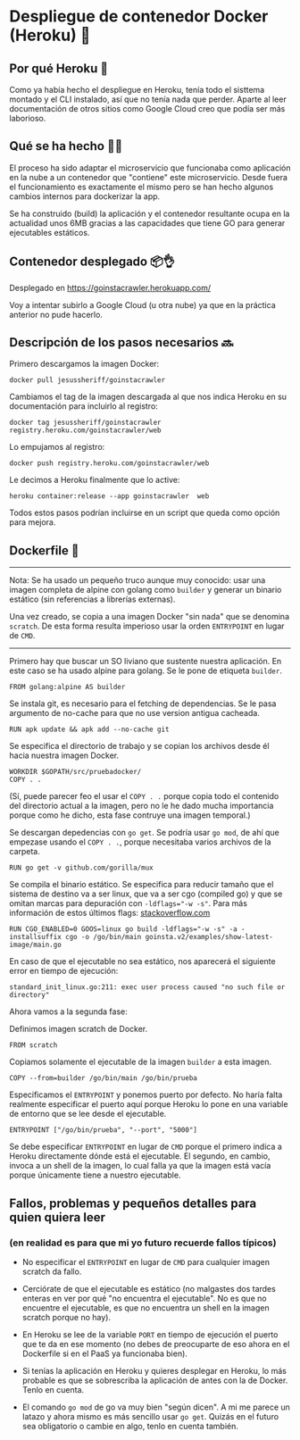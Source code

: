 # Despliegue de contenedor Docker (Heroku) 🐳

## Por qué Heroku 🤔

Como ya había hecho el despliegue en Heroku, tenía todo el sisttema montado y el CLI instalado, así que no tenía nada que perder. Aparte al leer documentación de otros sitios como Google Cloud creo que podía ser más laborioso.

## Qué se ha hecho 🤷‍♂️

El proceso ha sido adaptar el microservicio que funcionaba como aplicación en la nube a un contenedor que "contiene" este microservicio. Desde fuera el funcionamiento es exactamente el mismo pero se han hecho algunos cambios internos para dockerizar la app. 

Se ha construido (build) la aplicación y el contenedor resultante ocupa en la actualidad unos 6MB gracias a las capacidades que tiene GO para generar ejecutables estáticos.

## Contenedor desplegado 📦👌

Desplegado en https://goinstacrawler.herokuapp.com/

Voy a intentar subirlo a Google Cloud (u otra nube) ya que en la práctica anterior no pude hacerlo.

## Descripción de los pasos necesarios 🔜

Primero descargamos la imagen Docker:

    docker pull jesussheriff/goinstacrawler

Cambiamos el tag de la imagen descargada al que nos indica Heroku en su documentación para incluirlo al registro:

    docker tag jesussheriff/goinstacrawler registry.heroku.com/goinstacrawler/web

Lo empujamos al registro: 

    docker push registry.heroku.com/goinstacrawler/web

Le decimos a Heroku finalmente que lo active:

    heroku container:release --app goinstacrawler  web

Todos estos pasos podrían incluirse en un script que queda como opción para mejora.

## Dockerfile 📄

------------
Nota: Se ha usado un pequeño truco aunque muy conocido: usar una imagen completa de alpine con golang como `builder` y generar un binario estático (sin referencias a librerías externas). 

Una vez creado, se copia a una imagen Docker "sin nada" que se denomina `scratch`. De esta forma resulta imperioso usar la orden `ENTRYPOINT` en lugar de `CMD`.

---------------

Primero hay que buscar un SO liviano que sustente nuestra aplicación. En este caso se ha usado alpine para golang. Se le pone de etiqueta `builder`.

    FROM golang:alpine AS builder

Se instala git, es necesario para el fetching de dependencias. Se le pasa argumento de no-cache para que no use version antigua cacheada.

    RUN apk update && apk add --no-cache git

Se especifica el directorio de trabajo y se copian los archivos desde él hacia nuestra imagen Docker. 

    WORKDIR $GOPATH/src/pruebadocker/
    COPY . .

(Sí, puede parecer feo el usar el `COPY . .` porque copia todo el contenido del directorio actual a la imagen, pero no le he dado mucha importancia porque como he dicho, esta fase contruye una imagen temporal.)

Se descargan depedencias con `go get`. Se podría usar `go mod`, de ahí que empezase usando el `COPY . .`, porque necesitaba varios archivos de la carpeta. 

    RUN go get -v github.com/gorilla/mux

Se compila el binario estático. Se especifica para reducir tamaño que el sistema de destino va a ser linux, que va a ser cgo (compiled go) y que se omitan marcas para depuración con `-ldflags="-w -s"`. Para más información de estos últimos flags: [stackoverflow.com](https://stackoverflow.com/questions/22267189/what-does-the-w-flag-mean-when-passed-in-via-the-ldflags-option-to-the-go-comman)

    RUN CGO_ENABLED=0 GOOS=linux go build -ldflags="-w -s" -a -installsuffix cgo -o /go/bin/main goinsta.v2/examples/show-latest-image/main.go

En caso de que el ejecutable no sea estático, nos aparecerá el siguiente error en tiempo de ejecución:

    standard_init_linux.go:211: exec user process caused "no such file or directory"

Ahora vamos a la segunda fase:

Definimos imagen scratch de Docker.

    FROM scratch

Copiamos solamente el ejecutable de la imagen `builder` a esta imagen.

    COPY --from=builder /go/bin/main /go/bin/prueba

Especificamos el `ENTRYPOINT` y ponemos puerto por defecto. No haría falta realmente especificar el puerto aquí porque Heroku lo pone en una variable de entorno que se lee desde el ejecutable.

    ENTRYPOINT ["/go/bin/prueba", "--port", "5000"]

Se debe especificar `ENTRYPOINT` en lugar de `CMD` porque el primero indica a Heroku directamente dónde está el ejecutable. El segundo, en cambio, invoca a un shell de la imagen, lo cual falla ya que la imagen está vacía porque únicamente tiene a nuestro ejecutable.

## Fallos, problemas y pequeños detalles para quien quiera leer 
### (en realidad es para que mi yo futuro recuerde fallos típicos)

- No especificar el `ENTRYPOINT` en lugar de `CMD` para cualquier imagen scratch da fallo. 

- Cerciórate de que el ejecutable es estático (no malgastes dos tardes enteras en ver por qué "no encuentra el ejecutable". No es que no encuentre el ejecutable, es que no encuentra un shell en la imagen scratch porque no hay).

- En Heroku se lee de la variable `PORT` en tiempo de ejecución el puerto que te da en ese momento (no debes de preocuparte de eso ahora en el Dockerfile si en el PaaS ya funcionaba bien).

- Si tenías la aplicación en Heroku y quieres desplegar en Heroku, lo más probable es que se sobrescriba la aplicación de antes con la de Docker. Tenlo en cuenta.

- El comando `go mod` de go va muy bien "según dicen". A mi me parece un latazo y ahora mismo es más sencillo usar `go get`. Quizás en el futuro sea obligatorio o cambie en algo, tenlo en cuenta también.

